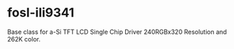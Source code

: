 # fosl-ili9341

Base class for a-Si TFT LCD Single Chip Driver 240RGBx320 Resolution and 262K color.
